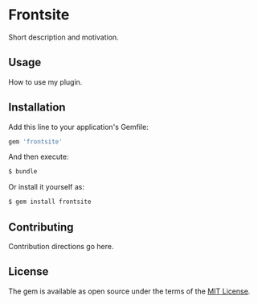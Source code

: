 # Frontsite
Short description and motivation.

## Usage
How to use my plugin.

## Installation
Add this line to your application's Gemfile:

```ruby
gem 'frontsite'
```

And then execute:
```bash
$ bundle
```

Or install it yourself as:
```bash
$ gem install frontsite
```

## Contributing
Contribution directions go here.

## License
The gem is available as open source under the terms of the [MIT License](https://opensource.org/licenses/MIT).
